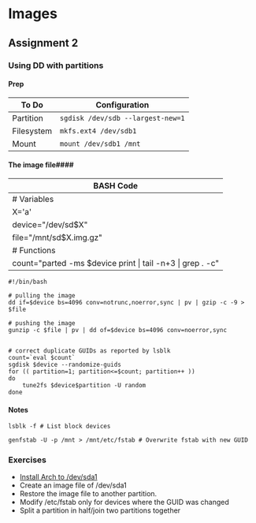 # Images #
## Assignment 2 ##
### Using DD with partitions ###

#### Prep ####
| To Do | Configuration |
| -- | -- |
| Partition | `sgdisk /dev/sdb --largest-new=1` |
| Filesystem | `mkfs.ext4 /dev/sdb1` |
| Mount | `mount /dev/sdb1 /mnt` |

#### The image file####
| BASH Code |
| -- |
| # Variables |
| X='a' |
| device="/dev/sd$X" |
| file="/mnt/sd$X.img.gz" |
| # Functions |
| count="parted -ms $device print &#124; tail -n+3 &#124; grep . -c" |

```
#!/bin/bash

# pulling the image
dd if=$device bs=4096 conv=notrunc,noerror,sync | pv | gzip -c -9 > $file

# pushing the image
gunzip -c $file | pv | dd of=$device bs=4096 conv=noerror,sync


# correct duplicate GUIDs as reported by lsblk
count=`eval $count`
sgdisk $device --randomize-guids
for (( partition=1; partition<=$count; partition++ ))
do
    tune2fs $device$partition -U random
done
```

#### Notes ####
```
lsblk -f # List block devices

genfstab -U -p /mnt > /mnt/etc/fstab # Overwrite fstab with new GUID
```

### Exercises ###
* [ Install Arch to /dev/sda1 ](https://wiki.archlinux.org/index.php/Beginners%27_guide)
* Create an image file of /dev/sda1
* Restore the image file to another partition.
* Modify /etc/fstab only for devices where the GUID was changed
* Split a partition in half/join two partitions together
